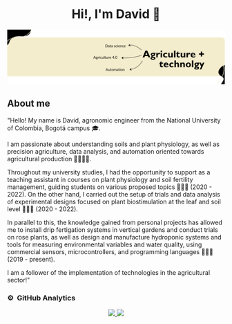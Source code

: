 <div align="center">
<h1 align="center">Hi!, I'm David 👋</h1>
</div>

<img src="https://github.com/davidalejoagudelo/davidalejoagudelo/blob/189dc1c71283d75bf238b41668d67db9eb3c3297/David_Agudelo.png">

## About me


"Hello! My name is David, agronomic engineer from the National University of Colombia, Bogotá campus 🎓.

I am passionate about understanding soils and plant physiology, as well as precision agriculture, data analysis, and automation oriented towards agricultural production 🌱👨🏼‍💻.

Throughout my university studies, I had the opportunity to support as a teaching assistant in courses on plant physiology and soil fertility management, guiding students on various proposed topics 👨🏼‍🏫 (2020 - 2022). On the other hand, I carried out the setup of trials and data analysis of experimental designs focused on plant biostimulation at the leaf and soil level 🧑🏼‍🌾 (2020 - 2022).

In parallel to this, the knowledge gained from personal projects has allowed me to install drip fertigation systems in vertical gardens and conduct trials on rose plants, as well as design and manufacture hydroponic systems and tools for measuring environmental variables and water quality, using commercial sensors, microcontrollers, and programming languages 🧑🏼‍💻 (2019 - present).

I am a follower of the implementation of technologies in the agricultural sector!"

### ⚙️ &nbsp;GitHub Analytics

<p align="center">
<a href="https://github.com/davidalejoagudelo)">
  <img height="180em" src="https://github-readme-stats-eight-theta.vercel.app/api?username=davidalejoagudelo&show_icons=true&theme=algolia&include_all_commits=true&count_private=true"/>
  <img height="180em" src="https://github-readme-stats-eight-theta.vercel.app/api/top-langs/?username=davidalejoagudelo&layout=compact&langs_count=8&theme=algolia"/>
</a>
</p>

